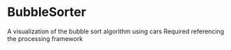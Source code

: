 # BubbleSorter
A visualization of the bubble sort algorithm using cars
Required referencing the processing framework

